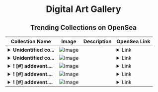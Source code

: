 <div align="center">

# Digital Art Gallery

## Trending Collections on OpenSea

| Collection Name                       | Image                                                                                     | Description                       | OpenSea Link                                                                                          |
|---------------------------------------|-------------------------------------------------------------------------------------------|-----------------------------------|--------------------------------------------------------------------------------------------------------|
| **<details><summary>Unidentified co...</summary>Unidentified contract 11660901-c0ab-4037-8520-9586f03b3e17</details>** | ![Image](https://raw.seadn.io/files/cc2833d659bfd722acb5e5f3c8b0cf52.svg?w=200&auto=format) |  | <details><summary>Link</summary>[Unidentified contract 11660901-c0ab-4037-8520-9586f03b3e17](https://opensea.io/collection/unidentified-contract-11660901-c0ab-4037-8520-9586)</details> |
| **<details><summary>Unidentified co...</summary>Unidentified contract 13dfb2d5-8bdf-4675-98d5-12b028e33a54</details>** | ![Image](https://raw.seadn.io/files/62bdb87309e8335d356c05f15524c8a6.svg?w=200&auto=format) |  | <details><summary>Link</summary>[Unidentified contract 13dfb2d5-8bdf-4675-98d5-12b028e33a54](https://opensea.io/collection/unidentified-contract-13dfb2d5-8bdf-4675-98d5-12b0)</details> |
| **<details><summary>! [#] addevent....</summary>! [#] addevent.io #66</details>** | ![Image](https://i.seadn.io/s/raw/files/8e145557de776f53150dbf6ad218089f.png?w=500&auto=format?w=200&auto=format) |  | <details><summary>Link</summary>[! [#] addevent.io #66](https://opensea.io/collection/addevent-io-66)</details> |
| **<details><summary>! [#] addevent....</summary>! [#] addevent.io #65</details>** | ![Image](https://i.seadn.io/s/raw/files/5c3e18d7ce134604ba01d8606e418255.png?w=500&auto=format?w=200&auto=format) |  | <details><summary>Link</summary>[! [#] addevent.io #65](https://opensea.io/collection/addevent-io-65)</details> |
| **<details><summary>! [#] addevent....</summary>! [#] addevent.io #64</details>** | ![Image](https://i.seadn.io/s/raw/files/35694eded50ee9e6c1d55c6cd86c8be6.png?w=500&auto=format?w=200&auto=format) |  | <details><summary>Link</summary>[! [#] addevent.io #64](https://opensea.io/collection/addevent-io-64)</details> |

</div>